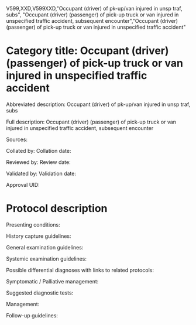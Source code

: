 V599,XXD,V599XXD,"Occupant (driver) of pk-up/van injured in unsp traf, subs", "Occupant (driver) (passenger) of pick-up truck or van injured in unspecified traffic accident, subsequent encounter","Occupant (driver) (passenger) of pick-up truck or van injured in unspecified traffic accident"
# Category title: Occupant (driver) (passenger) of pick-up truck or van injured in unspecified traffic accident

Abbreviated description: Occupant (driver) of pk-up/van injured in unsp traf, subs

Full description: Occupant (driver) (passenger) of pick-up truck or van injured in unspecified traffic accident, subsequent encounter

Sources:

Collated by:
Collation date:

Reviewed by:
Review date:

Validated by:
Validation date:

Approval UID:

# Protocol description

Presenting conditions:

History capture guidelines:

General examination guidelines:

Systemic examination guidelines:

Possible differential diagnoses with links to related protocols:

Symptomatic / Palliative management:

Suggested diagnostic tests:

Management:

Follow-up guidelines:
